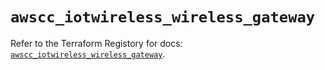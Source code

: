 # `awscc_iotwireless_wireless_gateway`

Refer to the Terraform Registory for docs: [`awscc_iotwireless_wireless_gateway`](https://registry.terraform.io/providers/hashicorp/awscc/0.70.0/docs/resources/iotwireless_wireless_gateway).
